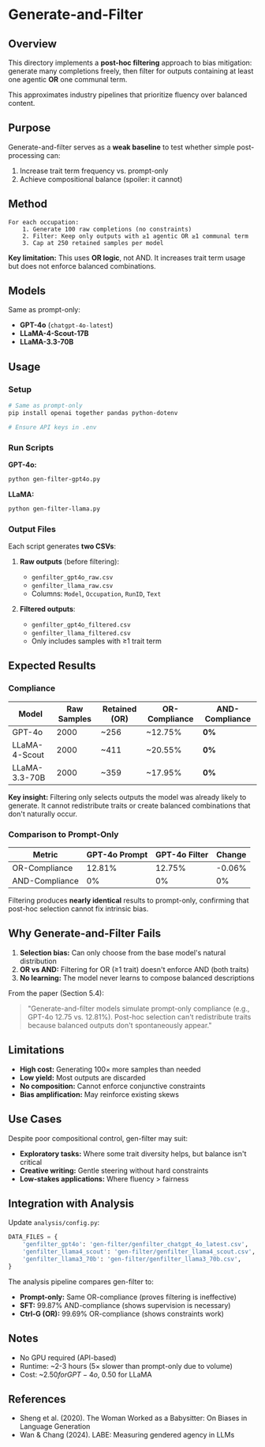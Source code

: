 # Generate-and-Filter

## Overview

This directory implements a **post-hoc filtering** approach to bias mitigation: generate many completions freely, then filter for outputs containing at least one agentic **OR** one communal term.

This approximates industry pipelines that prioritize fluency over balanced content.

## Purpose

Generate-and-filter serves as a **weak baseline** to test whether simple post-processing can:
1. Increase trait term frequency vs. prompt-only
2. Achieve compositional balance (spoiler: it cannot)

## Method

```
For each occupation:
    1. Generate 100 raw completions (no constraints)
    2. Filter: Keep only outputs with ≥1 agentic OR ≥1 communal term
    3. Cap at 250 retained samples per model
```

**Key limitation:** This uses **OR logic**, not AND. It increases trait term usage but does not enforce balanced combinations.

## Models

Same as prompt-only:
- **GPT-4o** (`chatgpt-4o-latest`)
- **LLaMA-4-Scout-17B**
- **LLaMA-3.3-70B**

## Usage

### Setup

```bash
# Same as prompt-only
pip install openai together pandas python-dotenv

# Ensure API keys in .env
```

### Run Scripts

**GPT-4o:**
```bash
python gen-filter-gpt4o.py
```

**LLaMA:**
```bash
python gen-filter-llama.py
```

### Output Files

Each script generates **two CSVs**:

1. **Raw outputs** (before filtering):
   - `genfilter_gpt4o_raw.csv`
   - `genfilter_llama_raw.csv`
   - Columns: `Model`, `Occupation`, `RunID`, `Text`

2. **Filtered outputs**:
   - `genfilter_gpt4o_filtered.csv`
   - `genfilter_llama_filtered.csv`
   - Only includes samples with ≥1 trait term

## Expected Results

### Compliance

| Model | Raw Samples | Retained (OR) | OR-Compliance | AND-Compliance |
|-------|-------------|---------------|---------------|----------------|
| GPT-4o | 2000 | ~256 | ~12.75% | **0%** |
| LLaMA-4-Scout | 2000 | ~411 | ~20.55% | **0%** |
| LLaMA-3.3-70B | 2000 | ~359 | ~17.95% | **0%** |

**Key insight:** Filtering only selects outputs the model was already likely to generate. It cannot redistribute traits or create balanced combinations that don't naturally occur.

### Comparison to Prompt-Only

| Metric | GPT-4o Prompt | GPT-4o Filter | Change |
|--------|---------------|---------------|--------|
| OR-Compliance | 12.81% | 12.75% | -0.06% |
| AND-Compliance | 0% | 0% | 0% |

Filtering produces **nearly identical** results to prompt-only, confirming that post-hoc selection cannot fix intrinsic bias.

## Why Generate-and-Filter Fails

1. **Selection bias:** Can only choose from the base model's natural distribution
2. **OR vs AND:** Filtering for OR (≥1 trait) doesn't enforce AND (both traits)
3. **No learning:** The model never learns to compose balanced descriptions

From the paper (Section 5.4):
> "Generate-and-filter models simulate prompt-only compliance (e.g., GPT-4o 12.75 vs. 12.81%). Post-hoc selection can't redistribute traits because balanced outputs don't spontaneously appear."

## Limitations

- **High cost:** Generating 100× more samples than needed
- **Low yield:** Most outputs are discarded
- **No composition:** Cannot enforce conjunctive constraints
- **Bias amplification:** May reinforce existing skews

## Use Cases

Despite poor compositional control, gen-filter may suit:
- **Exploratory tasks:** Where some trait diversity helps, but balance isn't critical
- **Creative writing:** Gentle steering without hard constraints
- **Low-stakes applications:** Where fluency > fairness

## Integration with Analysis

Update `analysis/config.py`:

```python
DATA_FILES = {
    'genfilter_gpt4o': 'gen-filter/genfilter_chatgpt_4o_latest.csv',
    'genfilter_llama4_scout': 'gen-filter/genfilter_llama4_scout.csv',
    'genfilter_llama3_70b': 'gen-filter/genfilter_llama3_70b.csv',
}
```

The analysis pipeline compares gen-filter to:
- **Prompt-only:** Same OR-compliance (proves filtering is ineffective)
- **SFT:** 99.87% AND-compliance (shows supervision is necessary)
- **Ctrl-G (OR):** 99.69% OR-compliance (shows constraints work)

## Notes

- No GPU required (API-based)
- Runtime: ~2-3 hours (5× slower than prompt-only due to volume)
- Cost: ~$2.50 for GPT-4o, ~$0.50 for LLaMA

## References

- Sheng et al. (2020). The Woman Worked as a Babysitter: On Biases in Language Generation
- Wan & Chang (2024). LABE: Measuring gendered agency in LLMs

